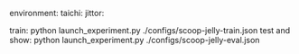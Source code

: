 


environment:
taichi:
jittor:

train:
python launch_experiment.py ./configs/scoop-jelly-train.json
test and show:
python launch_experiment.py ./configs/scoop-jelly-eval.json
